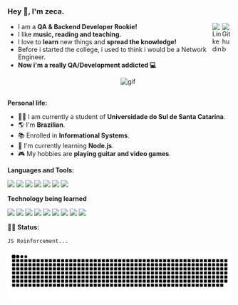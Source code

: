 ### Hey 👋, I'm zeca.

<a href="https://github.com/zec4o/">
  <img align="right" alt="Github" width="22px" src="https://user-images.githubusercontent.com/50798883/196443439-71fee3b1-2665-451c-a8e0-9d322803b4f7.png" />
</a>
<a href="https://www.linkedin.com/in/jose-malty/">
  <img align="right" alt="Linkedin" width="22px" src="https://cdn.jsdelivr.net/gh/devicons/devicon/icons/linkedin/linkedin-original.svg" />
</a>

- I am a **QA & Backend Developer Rookie!** 
- I like **music, reading and teaching.** 
- I love to **learn** new things and **spread the knowledge!**
- Before i started the college, i used to think i would be a Network Engineer.
- **Now i'm a really QA/Development addicted 💻**

<img align="right" alt="gif" width="250px" src="https://acegif.com/wp-content/uploads/gifs/moon-35.gif" />
<br />
<br />

**Personal life:**

- 👨‍🏛 I am currently a student of **Universidade do Sul de Santa Catarina**.
- 🌎 I'm **Brazilian**.
- 📚 Enrolled in **Informational Systems**.
- 🌱 I'm currently learning **Node.js**. 
- 🎮 My hobbies are **playing guitar and video games**.



**Languages and Tools:**  

<code><img height="20" src="https://iconape.com/wp-content/files/gj/370774/svg/370774.svg"></code>
<code><img height="20" src="https://cdn.worldvectorlogo.com/logos/postman.svg"></code>
<code><img height="20" src="https://cdn.jsdelivr.net/gh/devicons/devicon/icons/javascript/javascript-original.svg"></code>
<code><img height="20" src="https://cdn.jsdelivr.net/gh/devicons/devicon/icons/css3/css3-original.svg"></code>
<code><img height="20" src="https://cdn.jsdelivr.net/gh/devicons/devicon/icons/html5/html5-original.svg"></code>
<code><img height="20" src="https://cdn.jsdelivr.net/gh/devicons/devicon/icons/git/git-original.svg"></code>
<code><img height="20" src="https://cdn.jsdelivr.net/gh/devicons/devicon/icons/vscode/vscode-original.svg"></code>
<br />

**Technology being learned**

<code><img height="20" src="https://cdn.jsdelivr.net/gh/devicons/devicon/icons/nodejs/nodejs-original.svg"></code>
<code><img height="20" src="https://cdn.jsdelivr.net/gh/devicons/devicon/icons/nestjs/nestjs-plain.svg"></code>
<code><img height="20" src="https://cdn.jsdelivr.net/gh/devicons/devicon/icons/typescript/typescript-original.svg"></code>
<code><img height="20" src="https://cdn.jsdelivr.net/gh/devicons/devicon/icons/docker/docker-original.svg"></code>
<code><img height="20" src="https://cdn.worldvectorlogo.com/logos/appium.svg"></code>
<code><img height="20" src="https://user-images.githubusercontent.com/50798883/196443975-d5b5433f-050e-4290-958f-ff7a417cfc39.png"></code>
<code><img height="20" src="https://cdn.jsdelivr.net/gh/devicons/devicon/icons/graphql/graphql-plain.svg"></code>
<code><img height="20" src="https://cdn.jsdelivr.net/gh/devicons/devicon/icons/react/react-original.svg"></code>
<code><img height="20" src="https://cdn.jsdelivr.net/gh/devicons/devicon/icons/jenkins/jenkins-original.svg"></code>



👨‍💻 **Status:**
<!--START_SECTION:waka-->

```text
JS Reinforcement...
```

<!--END_SECTION:waka-->

<div align="center">

  ![Snake animation](https://github.com/zec4o/zec4o/blob/output/github-contribution-grid-snake.svg)
  
</div>
